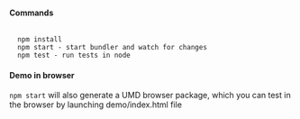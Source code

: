 #### Commands

```

  npm install
  npm start - start bundler and watch for changes
  npm test - run tests in node

```


#### Demo in browser

`npm start` will also generate a UMD browser package, which you can test in the browser by launching demo/index.html file